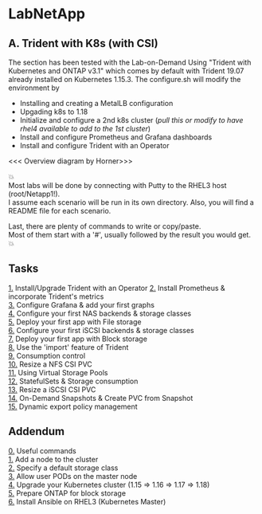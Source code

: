# LabNetApp

## A. Trident with K8s (with CSI)

The section has been tested with the Lab-on-Demand Using "Trident with Kubernetes and ONTAP v3.1" which comes by default with Trident 19.07 already installed on Kubernetes 1.15.3. The configure.sh will modify the environment by

- Installing and creating a MetalLB configuration
- Upgading k8s to 1.18
- Initialize and configure a 2nd k8s cluster (*pull this or modify to have rhel4 available to add to the 1st cluster*)
- Install and configure Prometheus and Grafana dashboards
- Install and configure Trident with an Operator

<<< Overview diagram by Horner>>>

:boom:  
Most labs will be done by connecting with Putty to the RHEL3 host (root/Netapp1!).  
I assume each scenario will be run in its own directory. Also, you will find a README file for each scenario.  

Last, there are plenty of commands to write or copy/paste.  
Most of them start with a '#', usually followed by the result you would get.  
:boom:  

Tasks
---------

[1.](Trident_with_K8s/Tasks/Task_1) Install/Upgrade Trident with an Operator
[ 2.](Trident_with_K8s/Tasks/Task_2) Install Prometheus & incorporate Trident's metrics  
[ 3.](Trident_with_K8s/Tasks/Task_3) Configure Grafana & add your first graphs  
[ 4.](Trident_with_K8s/Tasks/Task_4) Configure your first NAS backends & storage classes  
[ 5.](Trident_with_K8s/Tasks/Task_5) Deploy your first app with File storage  
[ 6.](Trident_with_K8s/Tasks/Task_6) Configure your first iSCSI backends & storage classes  
[ 7.](Trident_with_K8s/Tasks/Task_7) Deploy your first app with Block storage  
[ 8.](Trident_with_K8s/Tasks/Task_8) Use the 'import' feature of Trident  
[ 9.](Trident_with_K8s/Tasks/Task_9) Consumption control  
[10.](Trident_with_K8s/Tasks/Task_10) Resize a NFS CSI PVC  
[11.](Trident_with_K8s/Tasks/Task_11) Using Virtual Storage Pools  
[12.](Trident_with_K8s/Tasks/Task_12) StatefulSets & Storage consumption  
[13.](Trident_with_K8s/Tasks/Task_13) Resize a iSCSI CSI PVC  
[14.](Trident_with_K8s/Tasks/Task_14) On-Demand Snapshots & Create PVC from Snapshot  
[15.](Trident_with_K8s/Tasks/Task_15) Dynamic export policy management  

Addendum
--------
[0.](Trident_with_K8s/Addendum/Addenda00) Useful commands    
[1.](Trident_with_K8s/Addendum/Addenda01) Add a node to the cluster  
[2.](Trident_with_K8s/Addendum/Addenda02) Specify a default storage class  
[3.](Trident_with_K8s/Addendum/Addenda03) Allow user PODs on the master node  
[4.](Trident_with_K8s/Addendum/Addenda04) Upgrade your Kubernetes cluster (1.15 => 1.16 => 1.17 => 1.18)  
[5.](Trident_with_K8s/Addendum/Addenda05) Prepare ONTAP for block storage  
[6.](Trident_with_K8s/Addendum/Addenda06) Install Ansible on RHEL3 (Kubernetes Master)